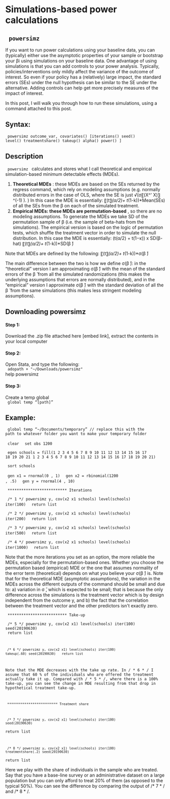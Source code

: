 # Simulations-based power calculations
<code> powersimz </code>   
---

If you want to run power calculations using your baseline data, you can (typically) either use the asymptotic properties of your sample or bootstrap your βi using simulations on your baseline data. One advantage of using simulations is that you can add controls to your power analysis. Typically, policies/interventions only mildly affect the variance of the outcome of interest. So even if your policy has a (relatively) large impact, the  standard errors (SEs) under the null hypothesis can be similar to the SE under the alternative. Adding controls can help get more precisely measures of the impact of interest.  

In this post, I will walk you through how to run these simulations, using a command attached to this post.  

## Syntax:  
  <code> powersimz outcome_var, covariates() [iterations() seed() level() treatmentshare() takeup() alpha() power() ] </code>
    
 ## Description
 <code> powersimz </code>  calculates and stores what I call theoretical and empirical simulation-based minimum detectable effects (MDEs).
 
1. 	**Theoretical MDEs** : these MDEs are based on the SEs returned by the regress command, which rely on modeling assumptions (e.g. normally distributed errors in the case of OLS, where the SE is just √(σ〖(X^' X)〗^(-1) ). ) In this case the MDE is essentially: 〖(t〗_(α/2)+ t_(1-k))*Mean(SEs) of all the SEs from the β on each of the simulated treatment.
2. 	**Empirical MDEs: these MDEs are permutation-based** , so there are no modeling assumptions. To generate the MDEs we take SD of the permutation sample of β (i.e. the sample of beta-hats from the simulations). The empirical version is based on the logic of permutation tests, which shuffle the treatment vector in order to simulate the null distribution. In this case the MDE is essentially: (t(α/2) + t(1−κ)) x SD(β-hat) 〖(t〗_(α/2)+ t_(1-k))*SD(β ̂)  

Note that MDEs are defined by the following: 〖(t〗_(α/2)+ t_(1-k))*σ(β ̂)  

The main difference between the two is how we define σ(β ̂): in the “theoretical” version I am approximating σ(β ̂) with the mean of the standard errors of the β ̂  from all the simulated randomizations (this makes the underlying assumptions that errors are normally distributed), and in the “empirical” version I approximate σ(β ̂) with the standard deviation of all the β ̂  from the same simulations (this makes less stringent modeling assumptions).  


## Downloading powersimz
#### Step 1: 
Download the .zip file attached here [embed link], extract the contents in your local 	computer  
#### Step 2:  
Open Stata, and type the following:  
<code> adopath + "~/Downloads/powersimz"  </code>  
help powersimz  </code>  
#### Step 3: 
Create a temp global  
<code> global temp “[path]”</code>  
  
  
## Example:
<code> global temp “~/Documents/temporary” // replace this with the path to whatever folder you want to make your temporary folder  </code> 

<code> clear  </code> 
<code> set obs  1200  </code> 

<code> egen schools = fill(1 2 3 4 5 6 7 8 9 10 11 12 13 14 15 16 17 18 19 20 21 1 2 3 4 5 6 7 8 9 10 11 12 13 14 15 16 17 18 19 20 21)  </code> 

<code> sort schools  </code> 

<code> gen x1 = rnormal(0 , 1)  </code> 
<code> gen x2 = rbinomial(1200 ,  .5)  </code> 
<code> gen y   = rnormal(4 , 10) </code>   

<code> ************************** Iterations </code>   

<code> /* 1 */ powersimz y, cov(x2 x1 schools) level(schools) iter(100)  </code> 
<code> return list  </code> 

<code> /* 2 */ powersimz y, cov(x2 x1 schools) level(schools) iter(200)  </code> 
<code> return list  </code> 

<code> /* 3 */ powersimz y, cov(x2 x1 schools) level(schools) iter(500)  </code> 
<code> return list  </code> 

<code> /* 4 */ powersimz y, cov(x2 x1 schools) level(schools) iter(1000)  </code> 
<code> return list </code>   
	
Note that the more iterations you set as an option, the more reliable the MDEs, especially for the permutation-based ones. Whether you choose the permutation based (empirical) MDE or the one that assumes normality of the error term (theoretical) depends on what you believe your σ(β ̂) is. Note that for the theoretical MDE (asymptotic assumptions), the variation in the MDEs across the different outputs of the command should be small and due to: a) variation in σ ̂, which is expected to be small; that is because the only difference across the simulations is the treatment vector which is by design independent from the outcome y, and b) the fact that the correlation between the treatment vector and the other predictors isn't exactly zero.   

<code> ************************** Take-up </code>  

<code>  /* 5 */ powersimz y, cov(x2 x1) level(schools) iter(100) seed(20190630) </code>  
<code> return list  

<code> /* 6 */ powersimz y, cov(x2 x1) level(schools) iter(100) takeup(.60) seed(20190630) </code>
<code> return list </code>  

Note that the MDE decreases with the take up rate. In / * 6 * / I assume that 60 % of the individuals who are offered the treatment actually take it up. Compared with / * 5 * /, where there is a 100% take-up, you can see the change in MDE resulting from that drop in hypothetical treatment take-up.  
 
<code> ************************** Treatment share  </code>   

<code> /* 7 */ powersimz y, cov(x2 x1) level(schools) iter(100)  seed(20190630) </code>  
return list  

<code> /* 8 */ powersimz y, cov(x2 x1) level(schools) iter(100) treatmentshare(.2) seed(20190630) </code>  
return list </code>  


Here we play with the share of individuals in the sample who are treated. Say that you have a base-line survey or an administrative dataset on a large population but you can only afford to treat 20% of them (as opposed to the typical 50%). You can see the difference by comparing the output of /* 7 * / and /* 8 * /.  



